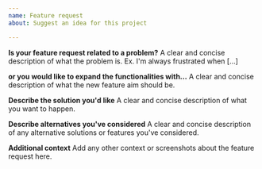 ```yaml
---
name: Feature request
about: Suggest an idea for this project

---
```


**Is your feature request related to a problem?**
A clear and concise description of what the problem is. Ex. I'm always frustrated when [...]

**or you would like to expand the functionalities with...**
A clear and concise description of what the new feature aim should be.

**Describe the solution you'd like**
A clear and concise description of what you want to happen.

**Describe alternatives you've considered**
A clear and concise description of any alternative solutions or features you've considered.

**Additional context**
Add any other context or screenshots about the feature request here.
